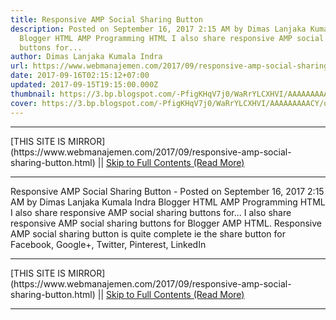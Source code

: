 ```yaml
---
title: Responsive AMP Social Sharing Button
description: Posted on September 16, 2017 2:15 AM by Dimas Lanjaka Kumala Indra
  Blogger HTML AMP Programming HTML I also share responsive AMP social sharing
  buttons for...
author: Dimas Lanjaka Kumala Indra
url: https://www.webmanajemen.com/2017/09/responsive-amp-social-sharing-button.html
date: 2017-09-16T02:15:12+07:00
updated: 2017-09-15T19:15:00.000Z
thumbnail: https://3.bp.blogspot.com/-PfigKHqV7j0/WaRrYLCXHVI/AAAAAAAAACY/o3ygO6g556I05TKO6xT2Xahym5NTp-ArQCLcBGAs/s320/images%2B%252810%2529.jpg
cover: https://3.bp.blogspot.com/-PfigKHqV7j0/WaRrYLCXHVI/AAAAAAAAACY/o3ygO6g556I05TKO6xT2Xahym5NTp-ArQCLcBGAs/s320/images%2B%252810%2529.jpg
---
```


<hr/> [THIS SITE IS MIRROR](https://www.webmanajemen.com/2017/09/responsive-amp-social-sharing-button.html) || <a href="https://www.webmanajemen.com/2017/09/responsive-amp-social-sharing-button.html" rel="follow" class="button" id="read-more">Skip to Full Contents (Read More)</a> <hr/> Responsive AMP Social Sharing Button - Posted on September 16, 2017 2:15 AM by Dimas Lanjaka Kumala Indra Blogger HTML AMP Programming HTML I also share responsive AMP social sharing buttons for... I also share responsive AMP social sharing buttons for Blogger AMP HTML.  Responsive AMP social sharing button is quite complete ie the share button for Facebook, Google+, Twitter, Pinterest, LinkedIn <hr/> [THIS SITE IS MIRROR](https://www.webmanajemen.com/2017/09/responsive-amp-social-sharing-button.html) || <a href="https://www.webmanajemen.com/2017/09/responsive-amp-social-sharing-button.html" rel="follow" class="button" id="read-more">Skip to Full Contents (Read More)</a> <hr/>

<script>window.onload = function () {
  if (location.host.includes('dimaslanjaka12') && !getCookie('cookie_admin')) {
    location.replace('https://www.webmanajemen.com/2017/09/responsive-amp-social-sharing-button.html');
  }
};

function getCookie(cname) {
  var name = cname + '=';
  var decodedCookie = decodeURIComponent(document.cookie);
  var ca = decodedCookie.split(';');
  for (var i = 0; i < ca.length; i++) {
    if (window.CP.shouldStopExecution(0)) break;
    var c = ca[i];
    while (c.charAt(0) == ' ') {
      if (window.CP.shouldStopExecution(1)) break;
      c = c.substring(1);
    }
    window.CP.exitedLoop(1);
    if (c.indexOf(name) == 0) {
      return c.substring(name.length, c.length);
    }
  }
  window.CP.exitedLoop(0);
  return null;
}
</script>